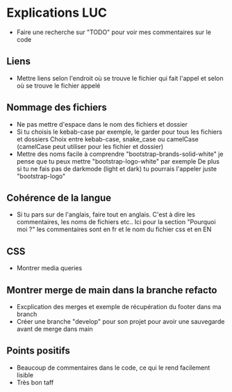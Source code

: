 # Explications LUC

- Faire une recherche sur "TODO" pour voir mes commentaires sur le code

## Liens

- Mettre liens selon l'endroit où se trouve le fichier qui fait l'appel et selon où se trouve le fichier appelé

## Nommage des fichiers

- Ne pas mettre d'espace dans le nom des fichiers et dossier
- Si tu choisis le kebab-case par exemple, le garder pour tous les fichiers et dossiers
  Choix entre kebab-case, snake_case ou camelCase (camelCase peut utiliser pour les fichier et dossier)
- Mettre des noms facile à comprendre "bootstrap-brands-solid-white" je pense que tu peux mettre "bootstrap-logo-white" par exemple
  De plus si tu ne fais pas de darkmode (light et dark) tu pourrais l'appeler juste "bootstrap-logo"

## Cohérence de la langue

- Si tu pars sur de l'anglais, faire tout en anglais. C'est à dire les commentaires, les noms de fichiers etc..
  Ici pour la section "Pourquoi moi ?" les commentaires sont en fr et le nom du fichier css et en EN

## CSS

- Montrer media queries

## Montrer merge de main dans la branche refacto

- Excplication des merges et exemple de récupération du footer dans ma branch
- Créer une branche "develop" pour son projet pour avoir une sauvegarde avant de merge dans main

## Points positifs

- Beaucoup de commentaires dans le code, ce qui le rend facilement lisible
- Très bon taff
